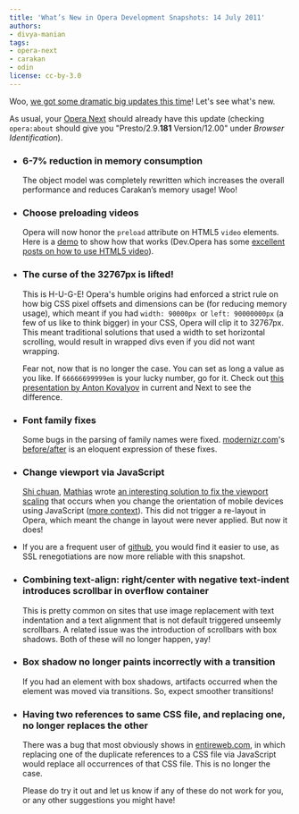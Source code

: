 ```yaml
---
title: 'What’s New in Opera Development Snapshots: 14 July 2011'
authors:
- divya-manian
tags:
- opera-next
- carakan
- odin
license: cc-by-3.0
---
```


<p>Woo, <a href="http://my.opera.com/desktopteam/blog/2011/07/14/javascript-on-a-diet">we got some dramatic big updates this time</a>! Let&#39;s see what&#39;s new.</p>
<p>As usual, your <a href="http://www.opera.com/browser/next/">Opera Next</a> should already have this update (checking <code>opera:about</code> should give you &quot;Presto/2.9.<b>181</b> Version/12.00&quot; under <i>Browser Identification</i>).</p>
<ul>
<li>
	<h3>6-7% reduction in memory consumption</h3><p>The object model was completely rewritten which increases the overall performance and reduces Carakan&#x2019;s memory usage! Woo!</p></li>
<li><h3>Choose preloading videos</h3>
	<p>Opera will now honor the <code>preload</code> attribute on HTML5 <code>video</code> elements. Here is a <a href="http://jsfiddle.net/nimbu/b637m/show/">demo</a> to show how that works (Dev.Opera has some <a href="http://dev.opera.com/articles/tags/video/">excellent posts on how to use HTML5 video</a>). </p>
</li>
<li>
	<h3>The curse of the 32767px is lifted!</h3>
	<p>This is H-U-G-E! Opera&#39;s humble origins had enforced a strict rule on how big CSS pixel offsets and dimensions can be (for reducing memory usage), which meant if you had <code>width: 90000px </code>or <code>left: 90000000px</code> (a few of us like to think bigger) in your CSS, Opera will clip it to 32767px. This meant traditional solutions that used a width to set horizontal scrolling, would result in wrapped divs even if you did not want wrapping.</p>
	<p>Fear not, now that is no longer the case. You can set as long a value as you like. If <code>66666699999em</code> is your lucky number, go for it.  Check out <a href="http://anton.kovalyov.net/slides/gothamjs/">this presentation by Anton Kovalyov</a> in current and Next to see the difference. </p>
</li>
<li>
	<h3>Font family fixes</h3>
	<p>Some bugs in the parsing of family names were fixed. <a href="http://modernizr.com">modernizr.com</a>&#39;s <a href="http://gyazo.com/0a14a6df219732ef473220775070fe77.png">before/after</a> is an eloquent expression of these fixes.</p>
</li>
<li>
	<h3>Change viewport via JavaScript</h3>
	<p><a href="http://www.blog.highub.com/">Shi chuan</a>, <a href="http://mathiasbynens.be/">Mathias</a> wrote <a href="https://gist.github.com/901295">an interesting solution to fix the viewport scaling</a> that occurs when you change the orientation of mobile devices using JavaScript (<a href="https://github.com/shichuan/mobile-html5-boilerplate/issues/12">more context</a>). This did not trigger a re-layout in Opera, which meant the change in layout were never applied. But now it does!</p>
</li>
<li>
	<p>If you are a frequent user of <a href="http://github.com">github</a>, you would find it easier to use, as SSL renegotiations are now more reliable with this snapshot.</p>
</li>
<li>
	<h3>Combining text-align: right/center with negative text-indent introduces scrollbar in overflow container</h3>
	<p>This is pretty common on sites that use image replacement with text indentation and a text alignment that is not default triggered unseemly scrollbars. A related issue was the introduction of scrollbars with box shadows. Both of these will no longer happen, yay!</p>
</li>
<li>
	<h3>Box shadow no longer paints incorrectly with a transition</h3>
	<p>If you had an element with box shadows, artifacts occurred when the element was moved via transitions. So, expect smoother transitions!</p>
</li>
<li>
	<h3>Having two references to same CSS file, and replacing one, no longer replaces the other</h3>
	<p>There was a bug that most obviously shows in <a href="http://entireweb.com">entireweb.com</a>, in which replacing one of the duplicate references to a CSS file via JavaScript would replace all occurrences of that CSS file. This is no longer the case.</p>
</li>
<p>Please do try it out and let us know if any of these do not work for you, or any other suggestions you might have!</p></ul>
